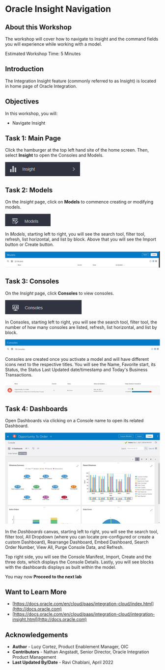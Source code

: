 # Oracle Insight Navigation

## About this Workshop

The workshop will cover how to navigate to Insight and the command fields you will experience while working with a model.

Estimated Workshop Time: 5 Minutes

## Introduction

The Integration Insight feature (commonly referred to as Insight) is located in home page of Oracle Integration.

## Objectives

In this workshop, you will:

* Navigate Insight

## Task 1: Main Page
Click the hamburger at the top left hand site of the home screen. Then, select **Insight** to open the Consoles and Models.

![Open Insight](./images/insight.jpg)

## Task 2: Models
On the *Insight* page, click on **Models** to commence creating or modifying models.

![Open Insight Models page](./images/models.jpg)

In *Models*, starting left to right, you will see the search tool, filter tool, refresh, list horizontal, and list by block. Above that you will see the Import button or Create button.

![Models page](./images/modelpage.jpg " ")


## Task 3: Consoles

On the *Insight* page, click **Consoles** to view consoles.

![Open Insight Consoles page](./images/console.jpg " ")

In Consoles, starting left to right, you will see the search tool, filter tool, the number of how many consoles are listed, refresh, list horizontal, and list by block.

![Consoles page](./images/consolepage.jpg)

Consoles are created once you activate a model and will have different icons next to the respective titles. You will see the Name, Favorite start, its Status, the Status Last Updated date/timestamp and Today's Business Transactions.

![consolepage2](./images/consolepage2.jpg " ")


## Task 4: Dashboards

Open Dashboards via clicking on a Console name to open its related Dashboard.

![Dashboards](./images/feb2021-opp-order-console.jpg " ")

In the *Dashboards* canvas, starting left to right, you will see the search tool, filter tool, All Dropdown (where you can locate pre-configured or create a custom Dashboard), Rearrange Dashboard, Embed Dashboard, Search Order Number, View All, Purge Console Data, and Refresh.

Top right side, you will see the Console Manifest, Import, Create and the three dots, which displays the Console Details. Lastly, you will see blocks with the dashboards displays as built within the model.

You may now **Proceed to the next lab**

## Want to Learn More

* [https://docs.oracle.com/en/cloud/paas/integration-cloud/index.html](http://docs.oracle.com)
* [https://docs.oracle.com/en/cloud/paas/integration-cloud/integration-insight.html](http://docs.oracle.com)

## Acknowledgements
* **Author** - Lucy Cortez, Product Enablement Manager, OIC
* **Contributors** -  Nathan Angstadt, Senior Director, Oracle Integration Product Management
* **Last Updated By/Date** - Ravi Chablani, April 2022

